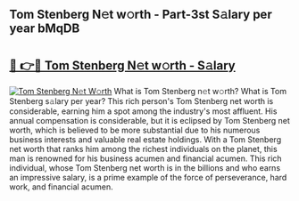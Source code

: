 ## Tom Stenberg N𝚎t w𝚘rth - Part-3st S𝚊lary per year bMqDB

# <h2><a href="http://gc406ey.nevu.top/?p=Tom+Stenberg">🔗 👉🔴 Tom Stenberg N𝚎t w𝚘rth - S𝚊lary</a></h2>

[![Tom Stenberg N𝚎t W𝚘rth](https://i.imgur.com/Oavwk0R.jpeg)](http://gc406ey.nevu.top/?p=Tom+Stenberg)
What is Tom Stenberg n𝚎t w𝚘rth? What is Tom Stenberg s𝚊lary per year?
This rich person's Tom Stenberg net worth is considerable, earning him a spot among the industry's most affluent. His annual compensation is considerable, but it is eclipsed by Tom Stenberg net worth, which is believed to be more substantial due to his numerous business interests and valuable real estate holdings. With a Tom Stenberg net worth that ranks him among the richest individuals on the planet, this man is renowned for his business acumen and financial acumen. This rich individual, whose Tom Stenberg net worth is in the billions and who earns an impressive salary, is a prime example of the force of perseverance, hard work, and financial acumen.
